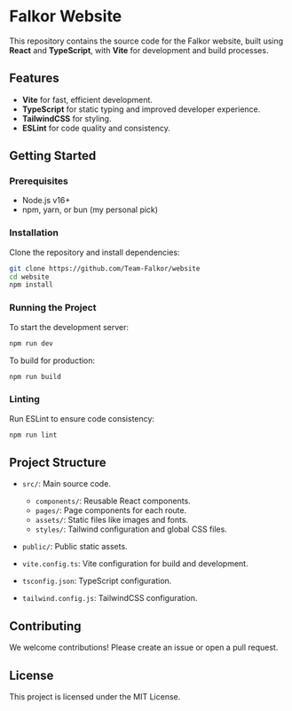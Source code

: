 # Falkor Website

This repository contains the source code for the Falkor website, built using **React** and **TypeScript**, with **Vite** for development and build processes.

## Features
- **Vite** for fast, efficient development.
- **TypeScript** for static typing and improved developer experience.
- **TailwindCSS** for styling.
- **ESLint** for code quality and consistency.

## Getting Started

### Prerequisites
- Node.js v16+
- npm, yarn, or bun (my personal pick)

### Installation

Clone the repository and install dependencies:

```bash
git clone https://github.com/Team-Falkor/website
cd website
npm install
```

### Running the Project

To start the development server:

```bash
npm run dev
```

To build for production:

```bash
npm run build
```

### Linting

Run ESLint to ensure code consistency:

```bash
npm run lint
```

## Project Structure

- `src/`: Main source code.
  - `components/`: Reusable React components.
  - `pages/`: Page components for each route.
  - `assets/`: Static files like images and fonts.
  - `styles/`: Tailwind configuration and global CSS files.
  
- `public/`: Public static assets.
- `vite.config.ts`: Vite configuration for build and development.
- `tsconfig.json`: TypeScript configuration.
- `tailwind.config.js`: TailwindCSS configuration.

## Contributing

We welcome contributions! Please create an issue or open a pull request.

## License

This project is licensed under the MIT License.
